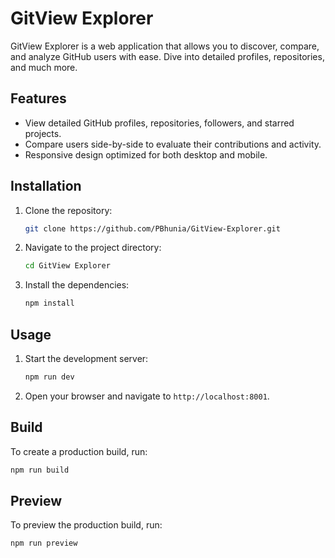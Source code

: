 # GitView Explorer

GitView Explorer is a web application that allows you to discover, compare, and analyze GitHub users with ease. Dive into detailed profiles, repositories, and much more.

## Features

- View detailed GitHub profiles, repositories, followers, and starred projects.
- Compare users side-by-side to evaluate their contributions and activity.
- Responsive design optimized for both desktop and mobile.

## Installation

1. Clone the repository:
    ```sh
    git clone https://github.com/PBhunia/GitView-Explorer.git
    ```
2. Navigate to the project directory:
    ```sh
    cd GitView Explorer
    ```
3. Install the dependencies:
    ```sh
    npm install
    ```

## Usage

1. Start the development server:
    ```sh
    npm run dev
    ```
2. Open your browser and navigate to `http://localhost:8001`.

## Build

To create a production build, run:
```sh
npm run build
```

## Preview

To preview the production build, run:
```sh
npm run preview
```

